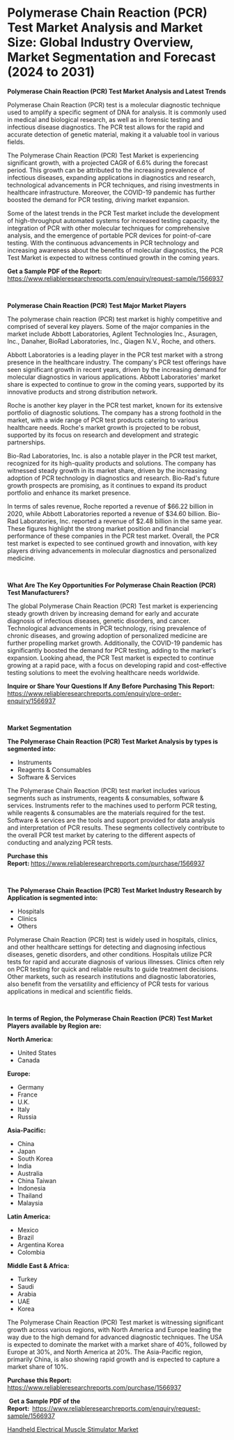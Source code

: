 <p><h1>Polymerase Chain Reaction (PCR) Test Market Analysis and Market Size: Global Industry Overview, Market Segmentation and Forecast (2024 to 2031)</h1></p><p><strong>Polymerase Chain Reaction (PCR) Test Market Analysis and Latest Trends</strong></p>
<p><p>Polymerase Chain Reaction (PCR) test is a molecular diagnostic technique used to amplify a specific segment of DNA for analysis. It is commonly used in medical and biological research, as well as in forensic testing and infectious disease diagnostics. The PCR test allows for the rapid and accurate detection of genetic material, making it a valuable tool in various fields.</p><p>The Polymerase Chain Reaction (PCR) Test Market is experiencing significant growth, with a projected CAGR of 6.6% during the forecast period. This growth can be attributed to the increasing prevalence of infectious diseases, expanding applications in diagnostics and research, technological advancements in PCR techniques, and rising investments in healthcare infrastructure. Moreover, the COVID-19 pandemic has further boosted the demand for PCR testing, driving market expansion.</p><p>Some of the latest trends in the PCR Test market include the development of high-throughput automated systems for increased testing capacity, the integration of PCR with other molecular techniques for comprehensive analysis, and the emergence of portable PCR devices for point-of-care testing. With the continuous advancements in PCR technology and increasing awareness about the benefits of molecular diagnostics, the PCR Test Market is expected to witness continued growth in the coming years.</p></p>
<p><strong>Get a Sample PDF of the Report:&nbsp;</strong> <a href="https://www.reliableresearchreports.com/enquiry/request-sample/1566937">https://www.reliableresearchreports.com/enquiry/request-sample/1566937</a></p>
<p>&nbsp;</p>
<p><strong>Polymerase Chain Reaction (PCR) Test Major Market Players</strong></p>
<p><p>The polymerase chain reaction (PCR) test market is highly competitive and comprised of several key players. Some of the major companies in the market include Abbott Laboratories, Agilent Technologies Inc., Asuragen, Inc., Danaher, BioRad Laboratories, Inc., Qiagen N.V., Roche, and others.</p><p>Abbott Laboratories is a leading player in the PCR test market with a strong presence in the healthcare industry. The company's PCR test offerings have seen significant growth in recent years, driven by the increasing demand for molecular diagnostics in various applications. Abbott Laboratories' market share is expected to continue to grow in the coming years, supported by its innovative products and strong distribution network.</p><p>Roche is another key player in the PCR test market, known for its extensive portfolio of diagnostic solutions. The company has a strong foothold in the market, with a wide range of PCR test products catering to various healthcare needs. Roche's market growth is projected to be robust, supported by its focus on research and development and strategic partnerships.</p><p>Bio-Rad Laboratories, Inc. is also a notable player in the PCR test market, recognized for its high-quality products and solutions. The company has witnessed steady growth in its market share, driven by the increasing adoption of PCR technology in diagnostics and research. Bio-Rad's future growth prospects are promising, as it continues to expand its product portfolio and enhance its market presence.</p><p>In terms of sales revenue, Roche reported a revenue of $66.22 billion in 2020, while Abbott Laboratories reported a revenue of $34.60 billion. Bio-Rad Laboratories, Inc. reported a revenue of $2.48 billion in the same year. These figures highlight the strong market position and financial performance of these companies in the PCR test market. Overall, the PCR test market is expected to see continued growth and innovation, with key players driving advancements in molecular diagnostics and personalized medicine.</p></p>
<p>&nbsp;</p>
<p><strong>What Are The Key Opportunities For Polymerase Chain Reaction (PCR) Test Manufacturers?</strong></p>
<p><p>The global Polymerase Chain Reaction (PCR) Test market is experiencing steady growth driven by increasing demand for early and accurate diagnosis of infectious diseases, genetic disorders, and cancer. Technological advancements in PCR technology, rising prevalence of chronic diseases, and growing adoption of personalized medicine are further propelling market growth. Additionally, the COVID-19 pandemic has significantly boosted the demand for PCR testing, adding to the market's expansion. Looking ahead, the PCR Test market is expected to continue growing at a rapid pace, with a focus on developing rapid and cost-effective testing solutions to meet the evolving healthcare needs worldwide.</p></p>
<p><strong>Inquire or Share Your Questions If Any Before Purchasing This Report:</strong> <a href="https://www.reliableresearchreports.com/enquiry/pre-order-enquiry/1566937">https://www.reliableresearchreports.com/enquiry/pre-order-enquiry/1566937</a></p>
<p>&nbsp;</p>
<p><strong>Market Segmentation</strong></p>
<p><strong>The Polymerase Chain Reaction (PCR) Test Market Analysis by types is segmented into:</strong></p>
<p><ul><li>Instruments</li><li>Reagents & Consumables</li><li>Software & Services</li></ul></p>
<p><p>The Polymerase Chain Reaction (PCR) test market includes various segments such as instruments, reagents & consumables, software & services. Instruments refer to the machines used to perform PCR testing, while reagents & consumables are the materials required for the test. Software & services are the tools and support provided for data analysis and interpretation of PCR results. These segments collectively contribute to the overall PCR test market by catering to the different aspects of conducting and analyzing PCR tests.</p></p>
<p><strong>Purchase this Report:&nbsp;</strong><a href="https://www.reliableresearchreports.com/purchase/1566937">https://www.reliableresearchreports.com/purchase/1566937</a></p>
<p>&nbsp;</p>
<p><strong>The Polymerase Chain Reaction (PCR) Test Market Industry Research by Application is segmented into:</strong></p>
<p><ul><li>Hospitals</li><li>Clinics</li><li>Others</li></ul></p>
<p><p>Polymerase Chain Reaction (PCR) test is widely used in hospitals, clinics, and other healthcare settings for detecting and diagnosing infectious diseases, genetic disorders, and other conditions. Hospitals utilize PCR tests for rapid and accurate diagnosis of various illnesses. Clinics often rely on PCR testing for quick and reliable results to guide treatment decisions. Other markets, such as research institutions and diagnostic laboratories, also benefit from the versatility and efficiency of PCR tests for various applications in medical and scientific fields.</p></p>
<p>&nbsp;</p>
<p><strong>In terms of Region, the Polymerase Chain Reaction (PCR) Test Market Players available by Region are:</strong></p>
<p>
    <p> <strong> North America: </strong>
        <ul>
            <li>United States</li>
            <li>Canada</li>
        </ul>
        </p> 
    <p> <strong> Europe: </strong>
        <ul>
            <li>Germany</li>
            <li>France</li>
            <li>U.K.</li>
            <li>Italy</li>
            <li>Russia</li>
        </ul>
        </p> 
    <p> <strong> Asia-Pacific: </strong>
        <ul>
            <li>China</li>
            <li>Japan</li>
            <li>South Korea</li>
            <li>India</li>
            <li>Australia</li>
            <li>China Taiwan</li>
            <li>Indonesia</li>
            <li>Thailand</li>
            <li>Malaysia</li>
        </ul>
        </p> 
    <p> <strong> Latin America: </strong>
        <ul>
            <li>Mexico</li>
            <li>Brazil</li>
            <li>Argentina Korea</li>
            <li>Colombia</li>
        </ul>
        </p> 
    <p> <strong> Middle East & Africa: </strong>
        <ul>
            <li>Turkey</li>
            <li>Saudi</li>
            <li>Arabia</li>
            <li>UAE</li>
            <li>Korea</li>
        </ul>
    </p>
    </p>
<p><p>The Polymerase Chain Reaction (PCR) Test market is witnessing significant growth across various regions, with North America and Europe leading the way due to the high demand for advanced diagnostic techniques. The USA is expected to dominate the market with a market share of 40%, followed by Europe at 30%, and North America at 20%. The Asia-Pacific region, primarily China, is also showing rapid growth and is expected to capture a market share of 10%.</p></p>
<p><strong>Purchase this Report: </strong><a href="https://www.reliableresearchreports.com/purchase/1566937">https://www.reliableresearchreports.com/purchase/1566937</a></p>
<p>&nbsp;<strong>Get a Sample PDF of the Report:&nbsp;&nbsp;</strong><a href="https://www.reliableresearchreports.com/enquiry/request-sample/1566937">https://www.reliableresearchreports.com/enquiry/request-sample/1566937</a></p>
<p><strong></strong></p>
<p><p><a href="https://github.com/kufem1/Market-Research-Report-List-1/blob/main/handheld-electrical-muscle-stimulator-market.md">Handheld Electrical Muscle Stimulator Market</a></p></p>